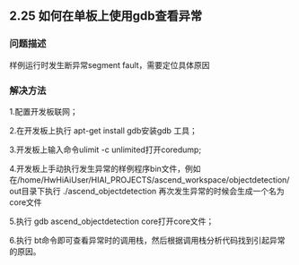 ## 2.25 如何在单板上使用gdb查看异常
### 问题描述
样例运行时发生断异常segment fault，需要定位具体原因
### 解决方法
1.配置开发板联网；

2.在开发板上执行 apt-get install gdb安装gdb 工具；

3.开发板上输入命令ulimit -c unlimited打开coredump;

4.开发板上手动执行发生异常的样例程序bin文件，例如在/home/HwHiAiUser/HIAI_PROJECTS/ascend_workspace/objectdetection/out目录下执行 ./ascend_objectdetection
再次发生异常的时候会生成一个名为core文件

5.执行 gdb ascend_objectdetection core打开core文件；

6.执行 bt命令即可查看异常时的调用栈，然后根据调用栈分析代码找到引起异常的原因。

